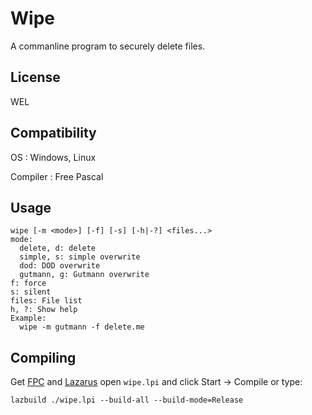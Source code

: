# Wipe

A commanline program to securely delete files.

## License

WEL

## Compatibility

OS
: Windows, Linux

Compiler
: Free Pascal

## Usage

~~~
wipe [-m <mode>] [-f] [-s] [-h|-?] <files...>
mode:
  delete, d: delete
  simple, s: simple overwrite
  dod: DOD overwrite
  gutmann, g: Gutmann overwrite
f: force
s: silent
files: File list
h, ?: Show help
Example:
  wipe -m gutmann -f delete.me
~~~

## Compiling

Get [FPC](http://www.freepascal.org/) and [Lazarus](http://www.lazarus-ide.org/) 
open `wipe.lpi` and click Start -> Compile or type:

~~~
lazbuild ./wipe.lpi --build-all --build-mode=Release
~~~